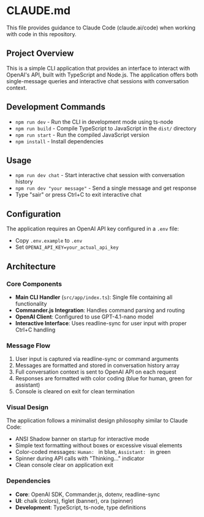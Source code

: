 # CLAUDE.md

This file provides guidance to Claude Code (claude.ai/code) when working with code in this repository.

## Project Overview

This is a simple CLI application that provides an interface to interact with OpenAI's API, built with TypeScript and Node.js. The application offers both single-message queries and interactive chat sessions with conversation context.

## Development Commands

- `npm run dev` - Run the CLI in development mode using ts-node
- `npm run build` - Compile TypeScript to JavaScript in the `dist/` directory  
- `npm run start` - Run the compiled JavaScript version
- `npm install` - Install dependencies

## Usage

- `npm run dev chat` - Start interactive chat session with conversation history
- `npm run dev "your message"` - Send a single message and get response
- Type "sair" or press Ctrl+C to exit interactive chat

## Configuration

The application requires an OpenAI API key configured in a `.env` file:
- Copy `.env.example` to `.env`
- Set `OPENAI_API_KEY=your_actual_api_key`

## Architecture

### Core Components

- **Main CLI Handler** (`src/app/index.ts`): Single file containing all functionality
- **Commander.js Integration**: Handles command parsing and routing
- **OpenAI Client**: Configured to use GPT-4.1-nano model
- **Interactive Interface**: Uses readline-sync for user input with proper Ctrl+C handling

### Message Flow

1. User input is captured via readline-sync or command arguments
2. Messages are formatted and stored in conversation history array
3. Full conversation context is sent to OpenAI API on each request
4. Responses are formatted with color coding (blue for human, green for assistant)
5. Console is cleared on exit for clean termination

### Visual Design

The application follows a minimalist design philosophy similar to Claude Code:
- ANSI Shadow banner on startup for interactive mode
- Simple text formatting without boxes or excessive visual elements
- Color-coded messages: `Human: ` in blue, `Assistant: ` in green
- Spinner during API calls with "Thinking..." indicator
- Clean console clear on application exit

### Dependencies

- **Core**: OpenAI SDK, Commander.js, dotenv, readline-sync
- **UI**: chalk (colors), figlet (banner), ora (spinner)
- **Development**: TypeScript, ts-node, type definitions
